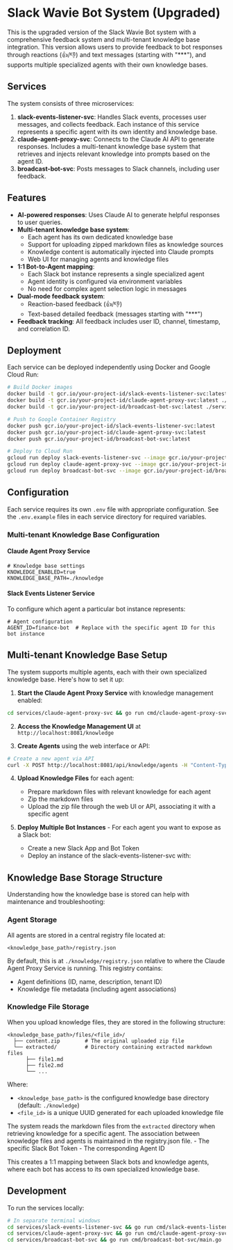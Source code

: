 # Slack Wavie Bot System (Upgraded)

This is the upgraded version of the Slack Wavie Bot system with a comprehensive feedback system and multi-tenant knowledge base integration. This version allows users to provide feedback to bot responses through reactions (👍/👎) and text messages (starting with "***"), and supports multiple specialized agents with their own knowledge bases.

## Services

The system consists of three microservices:

1. **slack-events-listener-svc**: Handles Slack events, processes user messages, and collects feedback. Each instance of this service represents a specific agent with its own identity and knowledge base.
2. **claude-agent-proxy-svc**: Connects to the Claude AI API to generate responses. Includes a multi-tenant knowledge base system that retrieves and injects relevant knowledge into prompts based on the agent ID.
3. **broadcast-bot-svc**: Posts messages to Slack channels, including user feedback.

## Features

- **AI-powered responses**: Uses Claude AI to generate helpful responses to user queries.
- **Multi-tenant knowledge base system**:
  - Each agent has its own dedicated knowledge base
  - Support for uploading zipped markdown files as knowledge sources
  - Knowledge content is automatically injected into Claude prompts
  - Web UI for managing agents and knowledge files
- **1:1 Bot-to-Agent mapping**:
  - Each Slack bot instance represents a single specialized agent
  - Agent identity is configured via environment variables
  - No need for complex agent selection logic in messages
- **Dual-mode feedback system**:
  - Reaction-based feedback (👍/👎)
  - Text-based detailed feedback (messages starting with "***")
- **Feedback tracking**: All feedback includes user ID, channel, timestamp, and correlation ID.

## Deployment

Each service can be deployed independently using Docker and Google Cloud Run:

```bash
# Build Docker images
docker build -t gcr.io/your-project-id/slack-events-listener-svc:latest ./services/slack-events-listener-svc
docker build -t gcr.io/your-project-id/claude-agent-proxy-svc:latest ./services/claude-agent-proxy-svc
docker build -t gcr.io/your-project-id/broadcast-bot-svc:latest ./services/broadcast-bot-svc

# Push to Google Container Registry
docker push gcr.io/your-project-id/slack-events-listener-svc:latest
docker push gcr.io/your-project-id/claude-agent-proxy-svc:latest
docker push gcr.io/your-project-id/broadcast-bot-svc:latest

# Deploy to Cloud Run
gcloud run deploy slack-events-listener-svc --image gcr.io/your-project-id/slack-events-listener-svc:latest --platform managed
gcloud run deploy claude-agent-proxy-svc --image gcr.io/your-project-id/claude-agent-proxy-svc:latest --platform managed
gcloud run deploy broadcast-bot-svc --image gcr.io/your-project-id/broadcast-bot-svc:latest --platform managed
```

## Configuration

Each service requires its own `.env` file with appropriate configuration. See the `.env.example` files in each service directory for required variables.

### Multi-tenant Knowledge Base Configuration

#### Claude Agent Proxy Service

```
# Knowledge base settings
KNOWLEDGE_ENABLED=true
KNOWLEDGE_BASE_PATH=./knowledge
```

#### Slack Events Listener Service

To configure which agent a particular bot instance represents:

```
# Agent configuration
AGENT_ID=finance-bot  # Replace with the specific agent ID for this bot instance
```

## Multi-tenant Knowledge Base Setup

The system supports multiple agents, each with their own specialized knowledge base. Here's how to set it up:

1. **Start the Claude Agent Proxy Service** with knowledge management enabled:

```bash
cd services/claude-agent-proxy-svc && go run cmd/claude-agent-proxy-svc/main.go
```

2. **Access the Knowledge Management UI** at `http://localhost:8081/knowledge`

3. **Create Agents** using the web interface or API:

```bash
# Create a new agent via API
curl -X POST http://localhost:8081/api/knowledge/agents -H "Content-Type: application/json" -d '{"name":"Finance Bot", "id":"finance-bot", "description":"Specialized agent for finance questions"}'
```

4. **Upload Knowledge Files** for each agent:
   - Prepare markdown files with relevant knowledge for each agent
   - Zip the markdown files
   - Upload the zip file through the web UI or API, associating it with a specific agent

5. **Deploy Multiple Bot Instances** - For each agent you want to expose as a Slack bot:
   - Create a new Slack App and Bot Token
   - Deploy an instance of the slack-events-listener-svc with:

## Knowledge Base Storage Structure

Understanding how the knowledge base is stored can help with maintenance and troubleshooting:

### Agent Storage

All agents are stored in a central registry file located at:
```
<knowledge_base_path>/registry.json
```

By default, this is at `./knowledge/registry.json` relative to where the Claude Agent Proxy Service is running. This registry contains:
- Agent definitions (ID, name, description, tenant ID)
- Knowledge file metadata (including agent associations)

### Knowledge File Storage

When you upload knowledge files, they are stored in the following structure:

```
<knowledge_base_path>/files/<file_id>/
  ├── content.zip        # The original uploaded zip file
  └── extracted/         # Directory containing extracted markdown files
      ├── file1.md
      ├── file2.md
      └── ...
```

Where:
- `<knowledge_base_path>` is the configured knowledge base directory (default: `./knowledge`)
- `<file_id>` is a unique UUID generated for each uploaded knowledge file

The system reads the markdown files from the `extracted` directory when retrieving knowledge for a specific agent. The association between knowledge files and agents is maintained in the registry.json file.
     - The specific Slack Bot Token
     - The corresponding Agent ID

This creates a 1:1 mapping between Slack bots and knowledge agents, where each bot has access to its own specialized knowledge base.

## Development

To run the services locally:

```bash
# In separate terminal windows
cd services/slack-events-listener-svc && go run cmd/slack-events-listener-svc/main.go
cd services/claude-agent-proxy-svc && go run cmd/claude-agent-proxy-svc/main.go
cd services/broadcast-bot-svc && go run cmd/broadcast-bot-svc/main.go
```
